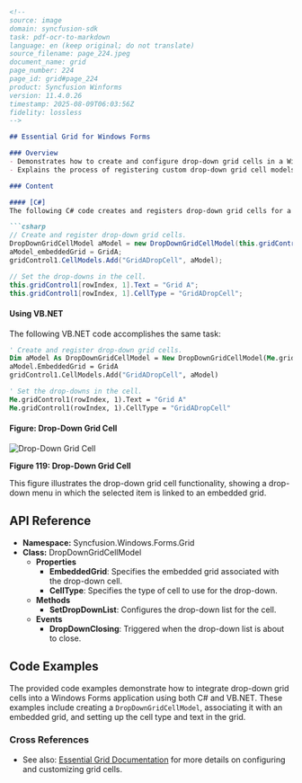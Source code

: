 ```markdown
<!--
source: image
domain: syncfusion-sdk
task: pdf-ocr-to-markdown
language: en (keep original; do not translate)
source_filename: page_224.jpeg
document_name: grid
page_number: 224
page_id: grid#page_224
product: Syncfusion Winforms
version: 11.4.0.26
timestamp: 2025-08-09T06:03:56Z
fidelity: lossless
-->

## Essential Grid for Windows Forms

### Overview
- Demonstrates how to create and configure drop-down grid cells in a Windows Forms application using the Essential Grid control.
- Explains the process of registering custom drop-down grid cell models and setting them up in the grid.

### Content

#### [C#]
The following C# code creates and registers drop-down grid cells for a Windows Forms application:

```csharp
// Create and register drop-down grid cells.
DropDownGridCellModel aModel = new DropDownGridCellModel(this.gridControl1.Model);
aModel_embeddedGrid = GridA;
gridControl1.CellModels.Add("GridADropCell", aModel);

// Set the drop-downs in the cell.
this.gridControl1[rowIndex, 1].Text = "Grid A";
this.gridControl1[rowIndex, 1].CellType = "GridADropCell";
```

#### Using VB.NET
The following VB.NET code accomplishes the same task:

```vb
' Create and register drop-down grid cells.
Dim aModel As DropDownGridCellModel = New DropDownGridCellModel(Me.gridControl1.Model)
aModel.EmbeddedGrid = GridA
gridControl1.CellModels.Add("GridADropCell", aModel)

' Set the drop-downs in the cell.
Me.gridControl1(rowIndex, 1).Text = "Grid A"
Me.gridControl1(rowIndex, 1).CellType = "GridADropCell"
```

#### Figure: Drop-Down Grid Cell
![Drop-Down Grid Cell](image.png)

**Figure 119: Drop-Down Grid Cell**

This figure illustrates the drop-down grid cell functionality, showing a drop-down menu in which the selected item is linked to an embedded grid.

## API Reference
- **Namespace:** Syncfusion.Windows.Forms.Grid
- **Class:** DropDownGridCellModel
  - **Properties**
    - **EmbeddedGrid**: Specifies the embedded grid associated with the drop-down cell.
    - **CellType**: Specifies the type of cell to use for the drop-down.
  - **Methods**
    - **SetDropDownList**: Configures the drop-down list for the cell.
  - **Events**
    - **DropDownClosing**: Triggered when the drop-down list is about to close.
  
## Code Examples

The provided code examples demonstrate how to integrate drop-down grid cells into a Windows Forms application using both C# and VB.NET. These examples include creating a `DropDownGridCellModel`, associating it with an embedded grid, and setting up the cell type and text in the grid.

### Cross References
- See also: [Essential Grid Documentation](https://www.syncfusion.com/documentation/windows-forms) for more details on configuring and customizing grid cells.

<!-- tags: [grid, windows forms, drop-down, Essential Grid, C#, VB.NET] keywords: [drop-down grid cells, embedded grid, custom cell types, grid configuration, Windows Forms application] -->
```